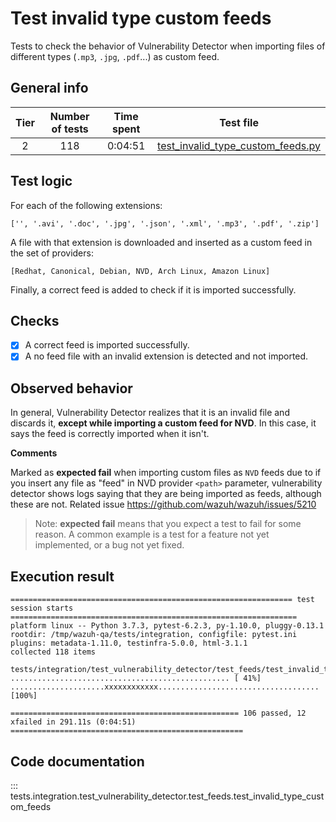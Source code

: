 # Test invalid type custom feeds

Tests to check the behavior of Vulnerability Detector when importing files of different types (`.mp3`, `.jpg`,
`.pdf`...) as custom feed.

## General info

|Tier | Number of tests | Time spent| Test file |
|:--:|:--:|:--:|:--:|
| 2 | 118 | 0:04:51 | [test_invalid_type_custom_feeds.py](../../../test_feeds/test_invalid_type_custom_feeds.py)|

## Test logic

For each of the following extensions:

```
['', '.avi', '.doc', '.jpg', '.json', '.xml', '.mp3', '.pdf', '.zip']
```

A file with that extension is downloaded and inserted as a custom feed in the set of providers:

```
[Redhat, Canonical, Debian, NVD, Arch Linux, Amazon Linux]
```

Finally, a correct feed is added to check if it is imported successfully.

## Checks

- [x] A correct feed is imported successfully.
- [x] A no feed file with an invalid extension is detected and not imported.

## Observed behavior

In general, Vulnerability Detector realizes that it is an invalid file and discards it,
**except while importing a custom feed for NVD**. In this case, it says the feed is correctly imported when it isn't.

**Comments**

Marked as **expected fail** when importing custom files as `NVD` feeds due to if you insert any file as "feed" in
NVD provider `<path>` parameter, vulnerability detector shows logs saying that they are being imported as
feeds, although these are not. Related issue https://github.com/wazuh/wazuh/issues/5210

> Note: **expected fail** means that you expect a test to fail for some reason. A common example is a test for a feature
not yet implemented, or a bug not yet fixed.

## Execution result

```
=============================================================== test session starts ================================================================
platform linux -- Python 3.7.3, pytest-6.2.3, py-1.10.0, pluggy-0.13.1
rootdir: /tmp/wazuh-qa/tests/integration, configfile: pytest.ini
plugins: metadata-1.11.0, testinfra-5.0.0, html-3.1.1
collected 118 items

tests/integration/test_vulnerability_detector/test_feeds/test_invalid_type_custom_feeds.py ................................................. [ 41%]
.....................xxxxxxxxxxxx....................................                                                                        [100%]

=================================================== 106 passed, 12 xfailed in 291.11s (0:04:51) ====================================================
```

## Code documentation   

::: tests.integration.test_vulnerability_detector.test_feeds.test_invalid_type_custom_feeds